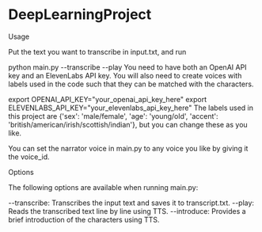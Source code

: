 # DeepLearningProject

Usage


Put the text you want to transcribe in input.txt, and run

python main.py --transcribe --play
You need to have both an OpenAI API key and an ElevenLabs API key. You will also need to create voices with labels used in the code such that they can be matched with the characters.

export OPENAI_API_KEY="your_openai_api_key_here"
export ELEVENLABS_API_KEY="your_elevenlabs_api_key_here"
The labels used in this project are {'sex': 'male/female', 'age': 'young/old', 'accent': 'british/american/irish/scottish/indian'}, but you can change these as you like.

You can set the narrator voice in main.py to any voice you like by giving it the voice_id.

Options


The following options are available when running main.py:

--transcribe: Transcribes the input text and saves it to transcript.txt.
--play: Reads the transcribed text line by line using TTS.
--introduce: Provides a brief introduction of the characters using TTS.
